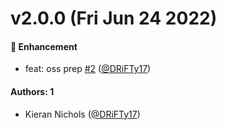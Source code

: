 # v2.0.0 (Fri Jun 24 2022)

#### 🚀 Enhancement

- feat: oss prep [#2](https://github.com/tyler-technologies-oss/forge-testing/pull/2) ([@DRiFTy17](https://github.com/DRiFTy17))

#### Authors: 1

- Kieran Nichols ([@DRiFTy17](https://github.com/DRiFTy17))
